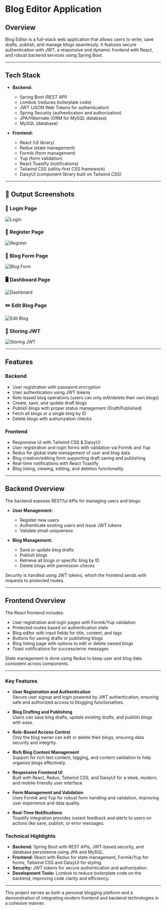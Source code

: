 # Blog Editor Application

## Overview

Blog Editor is a full-stack web application that allows users to write, save drafts, publish, and manage blogs seamlessly. It features secure authentication with JWT, a responsive and dynamic frontend with React, and robust backend services using Spring Boot.

---

## Tech Stack

- **Backend:**

  - Spring Boot (REST API)
  - Lombok (reduces boilerplate code)
  - JWT (JSON Web Tokens for authentication)
  - Spring Security (authentication and authorization)
  - JPA/Hibernate (ORM for MySQL database)
  - MySQL (database)

- **Frontend:**
  - React (UI library)
  - Redux (state management)
  - Formik (form management)
  - Yup (form validation)
  - React Toastify (notifications)
  - Tailwind CSS (utility-first CSS framework)
  - DaisyUI (component library built on Tailwind CSS)

---

## 📸 Output Screenshots

### 🔐 Login Page

![Login](./OutputScreenShots/Login.png)

### 📝 Register Page

![Register](./OutputScreenShots/Register.png)

### 🧾 Blog Form Page

![Blog Form](./OutputScreenShots/BlogForm.png)

### 🖥️ Dashboard Page

![Dashboard](./OutputScreenShots/Dashboard.png)

### ✏️ Edit Blog Page

![Edit Blog](./OutputScreenShots/Editblog.png)

### 🔑 Storing JWT

![Storing JWT](./OutputScreenShots/StoringJWT.png)

---

## Features

### Backend

- User registration with password encryption
- User authentication using JWT tokens
- Role-based blog operations (users can only edit/delete their own blogs)
- Create, save, and update draft blogs
- Publish blogs with proper status management (Draft/Published)
- Fetch all blogs or a single blog by ID
- Delete blogs with authorization checks

### Frontend

- Responsive UI with Tailwind CSS & DaisyUI
- User registration and login forms with validation via Formik and Yup
- Redux for global state management of user and blog data
- Blog creation/editing form supporting draft saving and publishing
- Real-time notifications with React Toastify
- Blog listing, viewing, editing, and deletion functionality

---

## Backend Overview

The backend exposes RESTful APIs for managing users and blogs:

- **User Management:**

  - Register new users
  - Authenticate existing users and issue JWT tokens
  - Validate email uniqueness

- **Blog Management:**
  - Save or update blog drafts
  - Publish blogs
  - Retrieve all blogs or specific blog by ID
  - Delete blogs with permission checks

Security is handled using JWT tokens, which the frontend sends with requests to protected routes.

---

## Frontend Overview

The React frontend includes:

- User registration and login pages with Formik/Yup validation
- Protected routes based on authentication state
- Blog editor with input fields for title, content, and tags
- Buttons for saving drafts or publishing blogs
- Blog listing page with options to edit or delete owned blogs
- Toast notifications for success/error messages

State management is done using Redux to keep user and blog data consistent across components.

---

### Key Features

- **User Registration and Authentication**  
  Secure user signup and login powered by JWT authentication, ensuring safe and authorized access to blogging functionalities.

- **Blog Drafting and Publishing**  
  Users can save blog drafts, update existing drafts, and publish blogs with ease.

- **Role-Based Access Control**  
  Only the blog owner can edit or delete their blogs, ensuring data security and integrity.

- **Rich Blog Content Management**  
  Support for rich text content, tagging, and content validation to help organize blogs effectively.

- **Responsive Frontend UI**  
  Built with React, Redux, Tailwind CSS, and DaisyUI for a sleek, modern, and mobile-friendly user interface.

- **Form Management and Validation**  
  Uses Formik and Yup for robust form handling and validation, improving user experience and data quality.

- **Real-Time Notifications**  
  Toastify integration provides instant feedback and alerts to users on actions like save, publish, or error messages.

### Technical Highlights

- **Backend:** Spring Boot with REST APIs, JWT-based security, and database persistence using JPA and MySQL.
- **Frontend:** React with Redux for state management, Formik/Yup for forms, Tailwind CSS and DaisyUI for styling.
- **Security:** JWT tokens for secure authentication and authorization.
- **Development Tools:** Lombok to reduce boilerplate code on the backend, improving code clarity and efficiency.

---

This project serves as both a personal blogging platform and a demonstration of integrating modern frontend and backend technologies in a cohesive manner.
